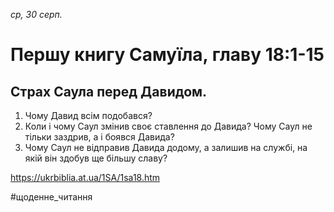 
_ср, 30 серп._

# Першу книгу Самуїла, главу 18:1-15

## Страх Саула перед Давидом.
1. Чому Давид всім подобався?
2. Коли і чому Саул змінив своє ставлення до Давида? Чому Саул не тільки заздрив, а і боявся Давида?
3. Чому Саул не відправив Давида додому, а залишив на службі, на якій він здобув ще більшу славу?

https://ukrbiblia.at.ua/1SA/1sa18.htm 

#щоденне_читання
